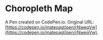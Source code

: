 # Choropleth Map

A Pen created on CodePen.io. Original URL: [https://codepen.io/mateoagl/pen/rNweqVw](https://codepen.io/mateoagl/pen/rNweqVw).


